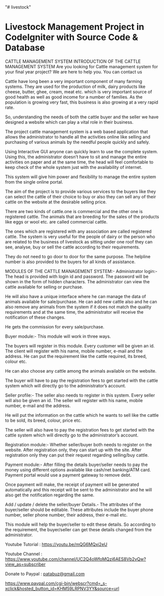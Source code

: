 "# livestock" 


Livestock Management Project in CodeIgniter with Source Code & Database
=============================================================

CATTLE MANAGEMENT SYSTEM
INTRODUCTION OF THE CATTLE MANAGEMENT SYSTEM
Are you looking for Cattle management system for your final year project? We are here to help you. You can contact us 

Cattle have long been a very important component of many farming systems. They are used for the production of milk, dairy products like cheese, butter, ghee, cream, meat etc. which is very important source of good health as well as good income for a number of families. As the population is growing very fast, this business is also growing at a very rapid rate.

So, understanding the needs of both the cattle buyer and the seller we have designed a website which can play a vital role in their business.

The project cattle management system is a web based application that allows the administrator to handle all the activities online like selling and purchasing of various animals by the needful people quickly and safely.

Using Interactive GUI anyone can quickly learn to use the complete system. Using this, the administrator doesn’t have to sit and manage the entire activities on paper and at the same time, the head will feel comfortable to keep check of the whole system just with the availability of internet.

This system will give him power and flexibility to manage the entire system from the single online portal.

The aim of the project is to provide various services to the buyers like they can select the cattle of their choice to buy or also they can sell any of their cattle on the website at the desirable selling price.

There are two kinds of cattle.one is commercial and the other one is registered cattle. The animals that are breeding for the sales of the products like eggs or wool etc. are called commercial cattle.

The ones which are registered with any association are called registered cattle. The system is very useful for the people of dairy or the person who are related to the business of livestock as sitting under one roof they can see, analyse, buy or sell the cattle according to their requirements.

They do not need to go door to door for the same purpose. The helpline number is also provided to the buyers for all kinds of assistance.

MODULES OF THE CATTLE MANAGEMENT SYSTEM:-
Administrator login:-
The head is provided with login id and password. The password will be shown in the form of hidden characters. The administrator can view the cattle available for selling or purchase.

He will also have a unique interface where he can manage the data of animals available for sale/purchase. He can add new cattle also and he can also remove any animals from the system if it does not match the quality requirements and at the same time, the administrator will receive the notification of these changes.

He gets the commission for every sale/purchase.

Buyer module:-
This module will work in three ways.

The buyers will register in this module. Every customer will be given an id. The client will register with his name, mobile number, e-mail and the address. He can put the requirement like the cattle required, its breed, colour etc.

He can also choose any cattle among the animals available on the website.

The buyer will have to pay the registration fees to get started with the cattle system which will directly go to the administrator’s account.

Seller profile:-
The seller also needs to register in this system. Every seller will also be given an id. The seller will register with his name, mobile number, e-mail and the address.

He will put the information on the cattle which he wants to sell like the cattle to be sold, its breed, colour, price etc.

The seller will also have to pay the registration fees to get started with the cattle system which will directly go to the administrator’s account.

Registration module:-
Whether seller/buyer both needs to register on the website. After registration only, they can start up with the site. After registration only they can put their request regarding selling/buy cattle.

Payment module:-
After filling the details buyer/seller needs to pay the money using different options available like cash/net banking/ATM card. Payment portal would use a payment gateway to remove debt.

Once payment will make, the receipt of payment will be generated automatically and this receipt will be sent to the administrator and he will also get the notification regarding the same.

Add / update / delete the seller/buyer Details.-
The attributes of the buyer/seller should be editable. These attributes include the buyer phone number, seller phone number, their address, their e-mail etc.

This module will help the buyer/seller to edit these details. So according to the requirement, the buyer/seller can get these details changed from the administrator.



Youtube Tutorial : https://youtu.be/mQG6MQxi2eU

Youtube Channel : https://www.youtube.com/channel/UC2Q4oWfoMQzi6AES8Vb2vQw?view_as=subscriber

Donate to Paypal : patabuz@gmail.com

https://www.paypal.com/cgi-bin/webscr?cmd=_s-xclick&hosted_button_id=KHM59LRPNV3YY&source=url
